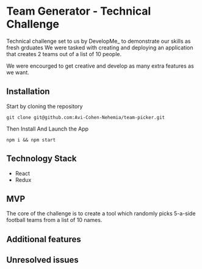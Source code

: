 # Team Generator - Technical Challenge

Technical challenge set to us by DevelopMe_ to demonstrate our skills as fresh grduates
We were tasked with creating and deploying an application that creates 2 teams out of a list of 10 people.

We were encourged to get creative and develop as many extra features as we want.

## Installation

Start by cloning the repository
```
git clone git@github.com:Avi-Cohen-Nehemia/team-picker.git
```

Then Install And Launch the App
```
npm i && npm start
```

## Technology Stack
- React
- Redux

## MVP

The core of the challenge is to create a tool which randomly picks 5-a-side football teams from a list of 10 names.

## Additional features

## Unresolved issues